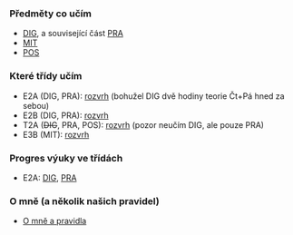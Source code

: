 ### Předměty co učím

- [DIG](predmety/dig/readme.md), a související část [PRA](predmety/pra/readme.md)
- [MIT](predmety/mit/readme.md)
- [POS](predmety/pos/readme.md)

### Které třídy učím

- E2A (DIG, PRA): [rozvrh](tridy/rozvrhy/rozvrh-e2a_2025-2026.pdf) (bohužel DIG dvě hodiny teorie Čt+Pá hned za sebou)
- E2B (DIG, PRA): [rozvrh](tridy/rozvrhy/rozvrh-e2b_2025-2026.pdf)
- T2A (~~DIG~~, PRA, POS): [rozvrh](tridy/rozvrhy/rozvrh-t2a_2025-2026.pdf) (pozor neučím DIG, ale pouze PRA)
- E3B (MIT): [rozvrh](tridy/rozvrhy/rozvrh-e3b_2025-2026.pdf)

### Progres výuky ve třídách

- E2A: [DIG](tridy/progres/progres-e2a-dig_2025-2026.md), [PRA](tridy/progres/progres-e2a-pra_2025-2026.md)

### O mně (a několik našich pravidel)

- [O mně a pravidla](o-mne/readme.md)
